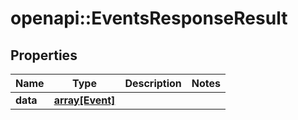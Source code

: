 # openapi::EventsResponseResult

## Properties
Name | Type | Description | Notes
------------ | ------------- | ------------- | -------------
**data** | [**array[Event]**](Event.md) |  | 


